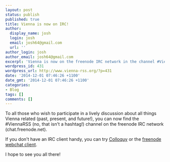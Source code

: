 ```yaml
---
layout: post
status: publish
published: true
title: Vienna is now on IRC!
author:
  display_name: josh
  login: josh
  email: josh64@gmail.com
  url: ''
author_login: josh
author_email: josh64@gmail.com
excerpt: 'Vienna is now on the freenode IRC network in the channel #ViennaRSS'
wordpress_id: 431
wordpress_url: http://www.vienna-rss.org/?p=431
date: '2014-12-01 07:46:26 +1100'
date_gmt: '2014-12-01 07:46:26 +1100'
categories:
- Blog
tags: []
comments: []
---
```


To all those who wish to participate in a lively discussion about all things Vienna related (past, present, and future!), you can now find the #ViennaRSS (no, that isn't a hashtag!) channel on the freenode IRC network (chat.freenode.net).

If you don't have an IRC client handy, you can try [Colloquy](http://colloquy.info/) or the [freenode webchat client](https://webchat.freenode.net/).

I hope to see you all there!
